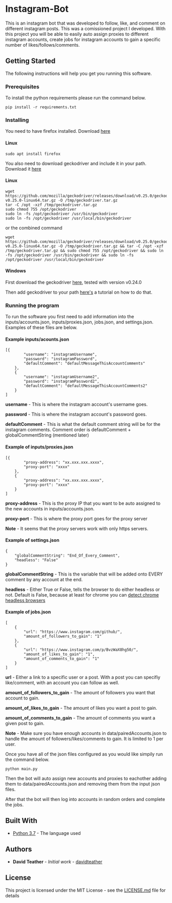 # Instagram-Bot

This is an instagram bot that was developed to follow, like, and comment on different instagram posts. This was a comissioned project I developed. With this project you will be able to easily auto assign proxies to different instagram accounts, create jobs for instagram accounts to gain a specific number of likes/follows/comments.

## Getting Started

The following instructions will help you get you running this software.

### Prerequisites

To install the python requirements please run the command below.

```
pip install -r requirements.txt
```

### Installing

You need to have firefox installed. Download [here](https://www.mozilla.org/en-US/firefox/new/)

#### Linux
```
sudo apt install firefox
```

You also need to download geckodriver and include it in your path. Download it [here](https://github.com/mozilla/geckodriver/releases)

#### Linux
```
wget https://github.com/mozilla/geckodriver/releases/download/v0.25.0/geckodriver-v0.25.0-linux64.tar.gz -O /tmp/geckodriver.tar.gz 
tar -C /opt -xzf /tmp/geckodriver.tar.gz 
sudo chmod 755 /opt/geckodriver 
sudo ln -fs /opt/geckodriver /usr/bin/geckodriver 
sudo ln -fs /opt/geckodriver /usr/local/bin/geckodriver
```

or the combined command
```
wget https://github.com/mozilla/geckodriver/releases/download/v0.25.0/geckodriver-v0.25.0-linux64.tar.gz -O /tmp/geckodriver.tar.gz && tar -C /opt -xzf /tmp/geckodriver.tar.gz && sudo chmod 755 /opt/geckodriver && sudo ln -fs /opt/geckodriver /usr/bin/geckodriver && sudo ln -fs /opt/geckodriver /usr/local/bin/geckodriver
```

#### Windows

First download the geckodriver [here](https://github.com/mozilla/geckodriver/releases), tested with version v0.24.0

Then add geckodriver to your path [here's](https://helpdeskgeek.com/windows-10/add-windows-path-environment-variable/) a tutorial on how to do that.

### Running the program

To run the software you first need to add information into the inputs/accounts.json, inputs/proxies.json, jobs.json, and settings.json.
Examples of these files are below.

#### **Example inputs/acounts.json**
```
[{
        "username": "instagramUsername",
        "password": "instagramPassword",
        "defaultComment": "defaultMessageThisAccountComments"
    },
    {
        "username": "instagramUsername2",
        "password": "instagramPassword2",
        "defaultComment": "defaultMessageThisAccountComments2"
    }
]
```

**username** - This is where the instagram account's username goes.

**password** - This is where the instagram account's password goes.

**defaultComment** - This is what the default comment string will be for the instagram comments. Comment order is defaultComment + globalCommentString (mentioned later)

#### **Example of inputs/proxies.json**
```
[{
        "proxy-address": "xx.xxx.xxx.xxxx",
        "proxy-port": "xxxx"
    },
    {
        "proxy-address": "xx.xxx.xxx.xxxx",
        "proxy-port": "xxxx"
    }
]
```

**proxy-address** - This is the proxy IP that you want to be auto assigned to the new accounts in inputs/accounts.json.

**proxy-port** - This is where the proxy port goes for the proxy server

**Note** - It seems that the proxy servers work with only https servers.

#### **Example of settings.json**
```
{
    "globalCommentString": "End_Of_Every_Comment",
    "headless": "False"
}
```

**globalCommentString** - This is the variable that will be added onto EVERY comment by any account at the end.

**headless** - Either True or False, tells the browser to do either headless or not. Default is False, because at least for chrome you can [detect chrome headless browsers](https://antoinevastel.com/bot%20detection/2017/08/05/detect-chrome-headless.html)

#### **Example of jobs.json**
```
[
    {
        "url": "https://www.instagram.com/github/",
        "amount_of_followers_to_gain": "1"
    },
    {
        "url": "https://www.instagram.com/p/BvzWaX8hg50/",
        "amount_of_likes_to_gain": "1",
        "amount_of_comments_to_gain": "1"
    }
]
```

**url** - Either a link to a specific user or a post. With a post you can specifiy like/comment, with an account you can follow as well.

**amount_of_followers_to_gain** - The amount of followers you want that account to gain.

**amount_of_likes_to_gain** - The amount of likes you want a post to gain.

**amount_of_comments_to_gain** - The amount of comments you want a given post to gain.

**Note** - Make sure you have enough accounts in data/pairedAccounts.json to handle the amount of followers/likes/comments to gain. It is limited to 1 per user.

Once you have all of the json files configured as you would like simpily run the command below.
```
python main.py
```

Then the bot will auto assign new accounts and proxies to eachother adding them to data/pairedAccounts.json and removing them from the input json files. 

After that the bot will then log into accounts in random orders and complete the jobs.

## Built With

* [Python 3.7](https://www.python.org/) - The language used

## Authors

* **David Teather** - *Initial work* - [davidteather](https://github.com/davidteather)

## License

This project is licensed under the MIT License - see the [LICENSE.md](LICENSE.md) file for details

